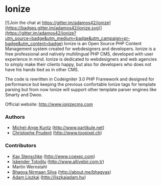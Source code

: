 # Ionize

[![Join the chat at https://gitter.im/adamos42/ionize](https://badges.gitter.im/adamos42/ionize.svg)](https://gitter.im/adamos42/ionize?utm_source=badge&utm_medium=badge&utm_campaign=pr-badge&utm_content=badge)
Ionize is an  Open Source PHP Content Management system created for  webdesigners and developers.
Ionize is a free professional and  natively multilingual  PHP CMS, developed with user experience
in mind. Ionize is dedicated to webdesigners and web agencies to simply make their clients happy,
but also for developers who does not have his hands tied as in other CMS.

The code is rewritten in  Codeigniter 3.0 PHP Framework  and designed for performance but keeping
the previous confortable Ionize  tags for template parsing but from now Ionize will support other
template parser engines like Smarty and Dwoo.

Official website: http://www.ionizecms.com

### Authors

* [Michel-Ange Kuntz](http://www.partikule.net) (http://www.partikule.net)
* [Christophe Prudent](http://www.toopixel.ch) (http://www.toopixel.ch)

### Contributors
* [Kay Stenschke](http://www.coexec.com) (http://www.coexec.com)
* [İskender Totoğlu](http://www.altivebir.com.tr) (http://www.altivebir.com.tr)
* Martin Wernstahl
* [Bhagya Nirmaan Silva](http://about.me/bhagyas) (http://about.me/bhagyas)
* [Adam Liszkai](http://liszkaiadam.hu) (http://liszkaiadam.hu)
